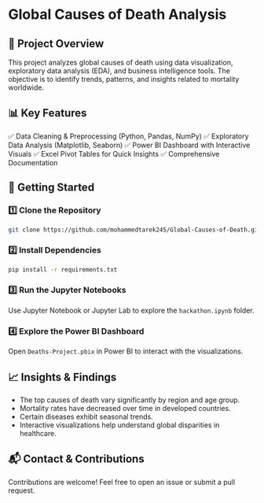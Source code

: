 # Global Causes of Death Analysis

## 📌 Project Overview
This project analyzes global causes of death using data visualization, exploratory data analysis (EDA), and business intelligence tools. The objective is to identify trends, patterns, and insights related to mortality worldwide.

## 📊 Key Features
✅ Data Cleaning & Preprocessing (Python, Pandas, NumPy)
✅ Exploratory Data Analysis (Matplotlib, Seaborn)
✅ Power BI Dashboard with Interactive Visuals
✅ Excel Pivot Tables for Quick Insights
✅ Comprehensive Documentation

## 🚀 Getting Started
### 1️⃣ Clone the Repository
```bash
git clone https://github.com/mohammedtarek245/Global-Causes-of-Death.git
```

### 2️⃣ Install Dependencies
```bash
pip install -r requirements.txt
```

### 3️⃣ Run the Jupyter Notebooks
Use Jupyter Notebook or Jupyter Lab to explore the `hackathon.ipynb` folder.

### 4️⃣ Explore the Power BI Dashboard
Open `Deaths-Project.pbix` in Power BI to interact with the visualizations.

## 📈 Insights & Findings
- The top causes of death vary significantly by region and age group.
- Mortality rates have decreased over time in developed countries.
- Certain diseases exhibit seasonal trends.
- Interactive visualizations help understand global disparities in healthcare.

## 📬 Contact & Contributions
Contributions are welcome! Feel free to open an issue or submit a pull request.


